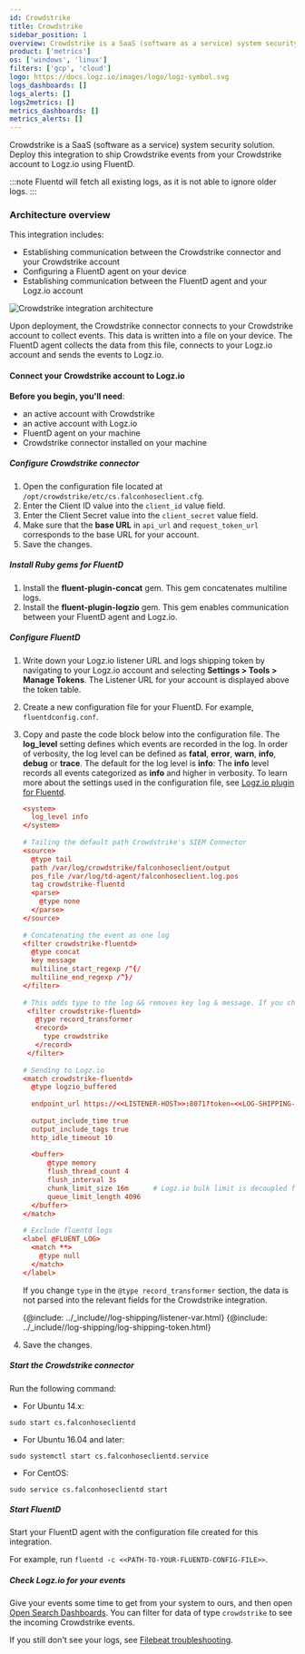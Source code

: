 ```yaml
---
id: Crowdstrike
title: Crowdstrike
sidebar_position: 1
overview: Crowdstrike is a SaaS (software as a service) system security solution. Deploy this integration to ship Crowdstrike events from your Crowdstrike account to Logz.io using FluentD.
product: ['metrics']
os: ['windows', 'linux']
filters: ['gcp', 'cloud']
logo: https://docs.logz.io/images/logo/logz-symbol.svg
logs_dashboards: []
logs_alerts: []
logs2metrics: []
metrics_dashboards: []
metrics_alerts: []
---
```


 

Crowdstrike is a SaaS (software as a service) system security solution. Deploy this integration to ship Crowdstrike events from your Crowdstrike account to Logz.io using FluentD.

:::note
Fluentd will fetch all existing logs, as it is not able to ignore older logs.
:::
 


### Architecture overview

This integration includes:


* Establishing communication between the Crowdstrike connector and your Crowdstrike account
* Configuring a FluentD agent on your device
* Establishing communication between the FluentD agent and your Logz.io account

![Crowdstrike integration architecture](https://dytvr9ot2sszz.cloudfront.net/logz-docs/crowdstrike/crowdstrike-hla-final.png)

Upon deployment, the Crowdstrike connector connects to your Crowdstrike account to collect events. This data is written into a file on your device. The FluentD agent collects the data from this file, connects to your Logz.io account and sends the events to Logz.io.
 



#### Connect your Crowdstrike account to Logz.io

**Before you begin, you'll need**: 

* an active account with Crowdstrike
* an active account with Logz.io
* FluentD agent on your machine
* Crowdstrike connector installed on your machine


 


##### Configure Crowdstrike connector


1. Open the configuration file located at `/opt/crowdstrike/etc/cs.falconhoseclient.cfg`.
2. Enter the Client ID value into the `client_id` value field.
3. Enter the Client Secret value into the `client_secret` value field.
4. Make sure that the **base URL** in `api_url` and `request_token_url` corresponds to the base URL for your account.
5. Save the changes.


##### Install Ruby gems for FluentD

1. Install the **fluent-plugin-concat** gem. This gem concatenates multiline logs.
2. Install the **fluent-plugin-logzio** gem. This gem enables communication between your FluentD agent and Logz.io.


##### Configure FluentD

1. Write down your Logz.io listener URL and logs shipping token by navigating to your Logz.io account and selecting **Settings > Tools > Manage Tokens**. The Listener URL for your account is displayed above the token table.
2. Create a new configuration file for your FluentD. For example, `fluentdconfig.conf`.
3. Copy and paste the code block below into the configuration file. The **log_level** setting defines which events are recorded in the log. In order of verbosity, the log level can be defined as **fatal**, **error**, **warn**, **info**, **debug** or **trace**.  The default for the log level is **info**: The **info** level records all events categorized as **info** and higher in verbosity. To learn more about the settings used in the configuration file, see [Logz.io plugin for Fluentd](https://github.com/logzio/fluent-plugin-logzio).
   

   ```conf
   <system>
     log_level info
   </system>
   ​
   # Tailing the default path Crowdstrike's SIEM Connector
   <source>
     @type tail
     path /var/log/crowdstrike/falconhoseclient/output
     pos_file /var/log/td-agent/falconhoseclient.log.pos
     tag crowdstrike-fluentd
     <parse>
       @type none
     </parse>
   </source>
   ​
   # Concatenating the event as one log
   <filter crowdstrike-fluentd>
     @type concat
     key message
     multiline_start_regexp /^{/
     multiline_end_regexp /^}/
   </filter>
   ​
   # This adds type to the log && removes key log & message. If you change the type in this code section, the data is not parsed into the relevant fields for the Crowdstrike integration.
    <filter crowdstrike-fluentd>
      @type record_transformer
      <record>
        type crowdstrike
      </record>
    </filter>
   ​
   # Sending to Logz.io
   <match crowdstrike-fluentd>
     @type logzio_buffered
   ​
     endpoint_url https://<<LISTENER-HOST>>:8071?token=<<LOG-SHIPPING-TOKEN>>
   ​
     output_include_time true
     output_include_tags true
     http_idle_timeout 10
   ​
     <buffer>
         @type memory
         flush_thread_count 4
         flush_interval 3s
         chunk_limit_size 16m      # Logz.io bulk limit is decoupled from chunk_limit_size. Set whatever you want.
         queue_limit_length 4096
     </buffer>
   </match>
   ​
   # Exclude fluentd logs
   <label @FLUENT_LOG>
     <match **>
       @type null
     </match>
   </label>
   ```

   If you change `type` in the `@type record_transformer` section, the data is not parsed into the relevant fields for the Crowdstrike integration.
   
   {@include: ../_include//log-shipping/listener-var.html}
   {@include: ../_include//log-shipping/log-shipping-token.html}
   
4. Save the changes.


##### Start the Crowdstrike connector

Run the following command:

* For Ubuntu 14.x:

```shell
sudo start cs.falconhoseclientd
```

* For Ubuntu 16.04 and later:

```shell
sudo systemctl start cs.falconhoseclientd.service
```

* For CentOS:

```shell
sudo service cs.falconhoseclientd start
```


##### Start FluentD

Start your FluentD agent with the configuration file created for this integration.

For example, run `fluentd -c <<PATH-TO-YOUR-FLUENTD-CONFIG-FILE>>`. 


##### Check Logz.io for your events

Give your events some time to get from your system to ours, and then open [Open Search Dashboards](https://app.logz.io/#/dashboard/osd). You can filter for data of type `crowdstrike` to see the incoming Crowdstrike events.
  
If you still don't see your logs, see [Filebeat troubleshooting](https://docs.logz.io/shipping/log-sources/filebeat.html#troubleshooting).


  
